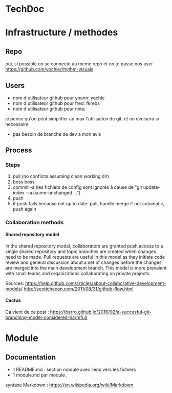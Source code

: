 TechDoc
=======

Infrastructure / methodes
=======
## Repo
oui, si possible on se connecte au meme repo et on te passe nos user
https://github.com/yochie/rhythm-visuals

## Users
- nom d'utilisateur github pour yoann: yochie
- nom d'utilisateur github pour fred: fkrebs
- nom d'utilisateur github pour nina:


je pense qu'on peut simplifier au max l'utilisation de git, et on evoluera si necessaire
- pas besoin de branche de dev a mon avis

## Process
### Steps
1. pull (no conflicts assuming clean working dir)
2. boss boss
3. commit -a (les fichiers de config sont ignorés à cause de "git update-index --assume-unchanged ...")
4. push 
5. if push fails because not up to date: pull, handle merge if not automatic, push again

### Collaboration methods
#### Shared repository model
In the shared repository model, collaborators are granted push access to a single shared repository and topic branches are created when changes need to be made. Pull requests are useful in this model as they initiate code review and general discussion about a set of changes before the changes are merged into the main development branch. This model is more prevalent with small teams and organizations collaborating on private projects.

Sources:
https://help.github.com/articles/about-collaborative-development-models/
http://scottchacon.com/2011/08/31/github-flow.html

#### Cactus
Ca vient de ce post : https://barro.github.io/2016/02/a-succesful-git-branching-model-considered-harmful/

Module
=======
## Documentation
- 1 README.md : section module avec liens vers les fichiers
- 1 module.md par module ,

syntaxe Markdown : https://en.wikipedia.org/wiki/Markdown
